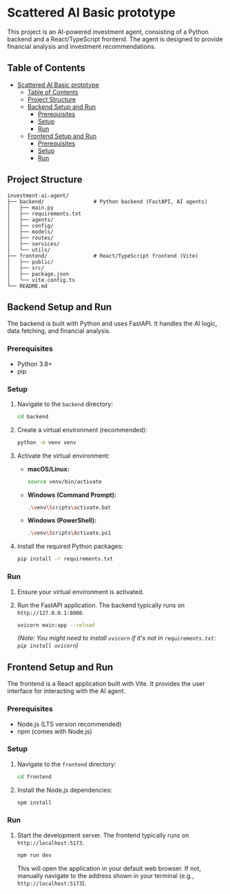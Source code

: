 # Scattered AI Basic prototype

This project is an AI-powered investment agent, consisting of a Python backend and a React/TypeScript frontend. The agent is designed to provide financial analysis and investment recommendations.

## Table of Contents

- [Scattered AI Basic prototype](#scattered-ai-basic-prototype)
  - [Table of Contents](#table-of-contents)
  - [Project Structure](#project-structure)
  - [Backend Setup and Run](#backend-setup-and-run)
    - [Prerequisites](#prerequisites)
    - [Setup](#setup)
    - [Run](#run)
  - [Frontend Setup and Run](#frontend-setup-and-run)
    - [Prerequisites](#prerequisites-1)
    - [Setup](#setup-1)
    - [Run](#run-1)

## Project Structure

```
investment-ai-agent/
├── backend/                # Python backend (FastAPI, AI agents)
│   ├── main.py
│   ├── requirements.txt
│   ├── agents/
│   ├── config/
│   ├── models/
│   ├── routes/
│   ├── services/
│   └── utils/
├── frontend/               # React/TypeScript frontend (Vite)
│   ├── public/
│   ├── src/
│   ├── package.json
│   └── vite.config.ts
└── README.md
```

## Backend Setup and Run

The backend is built with Python and uses FastAPI. It handles the AI logic, data fetching, and financial analysis.

### Prerequisites

- Python 3.8+
- pip

### Setup

1.  Navigate to the `backend` directory:

    ```bash
    cd backend
    ```

2.  Create a virtual environment (recommended):

    ```bash
    python -m venv venv
    ```

3.  Activate the virtual environment:

    -   **macOS/Linux:**

        ```bash
        source venv/bin/activate
        ```

    -   **Windows (Command Prompt):**

        ```bash
        .\venv\Scripts\activate.bat
        ```

    -   **Windows (PowerShell):**

        ```bash
        .\venv\Scripts\Activate.ps1
        ```

4.  Install the required Python packages:

    ```bash
    pip install -r requirements.txt
    ```

### Run

1.  Ensure your virtual environment is activated.
2.  Run the FastAPI application. The backend typically runs on `http://127.0.0.1:8000`.

    ```bash
    uvicorn main:app --reload
    ```

    *(Note: You might need to install `uvicorn` if it's not in `requirements.txt`: `pip install uvicorn`)*

## Frontend Setup and Run

The frontend is a React application built with Vite. It provides the user interface for interacting with the AI agent.

### Prerequisites

- Node.js (LTS version recommended)
- npm (comes with Node.js)

### Setup

1.  Navigate to the `frontend` directory:

    ```bash
    cd frontend
    ```

2.  Install the Node.js dependencies:

    ```bash
    npm install
    ```

### Run

1.  Start the development server. The frontend typically runs on `http://localhost:5173`.

    ```bash
    npm run dev
    ```

    This will open the application in your default web browser. If not, manually navigate to the address shown in your terminal (e.g., `http://localhost:5173`).
